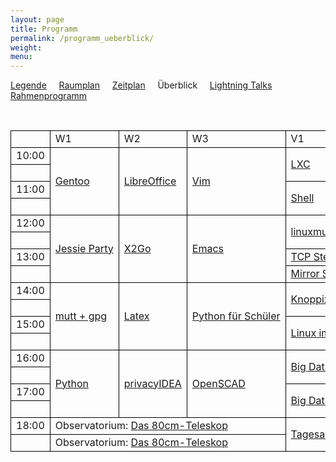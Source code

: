```yaml
---
layout: page
title: Programm
permalink: /programm_ueberblick/
weight: 
menu: 
---
```

<style type="text/css">
table {
border-collapse:collapse;
}
table td{
border:1px solid #000000;
padding-left:  8px;
padding-right: 8px;
}
</style>

<a href="../programm_legende">Legende</a>&nbsp;&nbsp;&nbsp;&nbsp;
<a href="../programm_raumplan/">Raumplan</a>&nbsp;&nbsp;&nbsp;&nbsp;
<a href="../programm_zeitplan/">Zeitplan</a>&nbsp;&nbsp;&nbsp;&nbsp;
Überblick&nbsp;&nbsp;&nbsp;&nbsp;
<a href="../programm_lightning_talks">Lightning Talks</a>&nbsp;&nbsp;&nbsp;&nbsp;
<a href="../programm_rahmen">Rahmenprogramm</a>

<br />

<table>

<tr><td></td><td>W1</td><td>W2</td><td>W3</td><td>V1</td><td>V2</td><td>V3</td><td>V4</td><td>LPIC</td><td></td></tr>
<tr><td>10:00</td>
<td rowspan="4"><a class="work" href="../programm/schmidt_stockmayer-gentoo">Gentoo</a></td>
<td rowspan="4"><a class="work" href="../programm/krug-libreoffice">LibreOffice</a></td>
<td rowspan="4"><a class="work" href="../programm/zimmer-vim">Vim</a></td>
<td rowspan="2"><a class="talk" href="../programm/brauner-lxc">LXC</a></td>
<td rowspan="2"><a class="talk" href="../programm/schiele-nixos">NixOS</a></td>
<td>            <a class="talk" href="../programm/uebele-bitcoin">Bitcoin</a></td>
<td rowspan="2"><a class="talk" href="../programm/schroeder-tex">TeX</a></td>
<td rowspan="4"><a              href="../lpic">LPIC</a></td>
<td>10:00</td></tr>

<tr><td></td>
<td>            <a class="talk" href="../programm/weissensel-fish">fish</a></td>
<td></td></tr>

<tr><td>11:00</td>
<td rowspan="2"><a class="talk" href="../programm/koenig-bash">Shell</a></td>
<td rowspan="2"><a class="talk" href="../programm/guckes-muttgpg1">mutt&nbsp;+&nbsp;gpg</a></td>
<td>            <a class="talk" href="../programm/genannt-sshkey_distribution">sshkeydistribution</a></td>
<td rowspan="2"><a class="talk" href="../programm/engelmann-lyx">LyX</a></td>
<td>11:00</td></tr>

<tr><td>&nbsp;</td>
<td rowspan="7"><a class="light" href="../programm_lightning_talks">Lightning Talks</a></td>
<td></td></tr>

<tr><td>12:00</td>
<td rowspan="4"><a class="work" href="../programm/mundt_nachbauer-jessie_party">Jessie&nbsp;Party</a></td>
<td rowspan="4"><a class="work" href="../programm/graesing-x2go">X2Go</a></td>
<td rowspan="4"><a class="work" href="../programm/waelde-emacs">Emacs</a></td>
<td rowspan="2"><a class="talk" href="../programm/schiebel-linuxmuster">linuxmuster.net</a></td>
<td rowspan="2"><a class="talk" href="../programm/kockler-puppet1">Puppet&nbsp;I</a></td>
<td>            <a class="talk" href="../programm/imme-latex_verein">LaTeX&nbsp;im&nbsp;Verein</a></td>
<td rowspan="2"><a class="talk" href="../programm/grimm-cpp_funktional">C++ funktional</a></td>
<td>12:00</td></tr>

<tr><td></td>
<td>            <a class="talk" href="../programm/hofmann-lug_berlin">lug.berlin</a></td>
<td></td></tr>

<tr><td>13:00</td>
<td>            <a class="talk" href="../programm/seidel-tcp_stealth">TCP&nbsp;Stealth</a></td>
<td rowspan="2"><a class="talk" href="../programm/gietz-openldap">OpenLDAP</a></td>
<td rowspan="2"><a class="talk" href="../programm/pfeifle-pandoc">Dokumenten-KungFoo</a></td>
<td rowspan="2"></td>
<td>13:00</td></tr>

<tr><td></td>
<td>            <a class="talk" href="../programm/reber-mirrorserver">Mirror&nbsp;Server</a></td>
<td></td></tr>

<tr><td>14:00</td>
<td rowspan="4"><a class="work" href="../programm/guckes-muttgpg2">mutt&nbsp;+&nbsp;gpg</a></td>
<td rowspan="4"><a class="work" href="../programm/nagel-latex">Latex</a></td>
<td rowspan="4"><a class="work" href="../programm/blechschmidt-python_schueler">Python&nbsp;f&uuml;r&nbsp;Sch&uuml;ler</a></td>
<td rowspan="2"><a class="talk" href="../programm/knopper-knoppix_raspi">Knoppix&nbsp;auf&nbsp;RasPi</a></td>
<td rowspan="2"><a class="talk" href="../programm/kockler-puppet2">Puppet&nbsp;II</a></td>
<td rowspan="2"><a class="talk" href="../programm/dinges-blender">Blender</a></td>
<td rowspan="4"><a              href="../lpic">LPIC</a></td>
<td>14:00</td></tr>

<tr><td>&nbsp;</td>
<td></td></tr>

<tr><td>15:00</td>
<td rowspan="2"><a class="talk" href="../programm/gantikow-verkehrte_welt">Linux&nbsp;im&nbsp;HPC</a></td>
<td rowspan="2"><a class="talk" href="../programm/kemmer-network_steganography">Network Steganography</a></td>
<td>            <a class="talk" href="../programm/kuestner_strohmaier-wueste_welle">Wüste&nbsp;Welle</a></td>
<td rowspan="2"><a class="talk" href="../programm/mundt-apt_install">apt&nbsp;install</a></td>
<td>15:00</td></tr>

<tr><td>&nbsp;</td>
<td>            <a class="talk" href="../programm/klaeren-computermuseum">Computermuseum</a></td>
<td></td></tr>

<tr><td>16:00</td>
<td rowspan="4"><a class="work" href="../programm/hrenka-python">Python</a></td>
<td rowspan="4"><a class="work" href="../programm/koelbel-privacyidea">privacyIDEA</a></td>
<td rowspan="4"><a class="work" href="../programm/knopper-openscad">OpenSCAD</a></td>
<td rowspan="2"><a class="talk" href="../programm/flebbe-bigdata1">Big&nbsp;Data&nbsp;I</a></td>
<td>            <a class="talk" href="../programm/behrla-lpic">LPIC</a></td>
<td rowspan="2"><a class="talk" href="../programm/schiele-aktuelles">Aktuelles</a></td>
<td rowspan="2"><a class="talk" href="../programm/pfeifle-pdfkungfoo">PDF-KungFoo</a></td>
<td rowspan="2"></td>
<td>16:00</td></tr>

<tr><td>&nbsp;</td>
<td>            <a class="talk" href="../programm/hofmann-surfen">Sicher&nbsp;Surfen</a></td>
<td></td></tr>

<tr><td>17:00</td>
<td rowspan="2"><a class="talk" href="../programm/goetz-bigdata2">Big&nbsp;Data&nbsp;II</a></td>
<td rowspan="2"><a class="talk" href="../programm/blechschmidt-wireshark">Wireshark</a></td>
<td rowspan="2"><a class="talk" href="../programm/wege-rtfl">RTFL</a></td>
<td rowspan="2"><a class="talk" href="../programm/gantikow-elektroschrott">Elektroschrott</a></td>
<td rowspan="2"></td>
<td>17:00</td></tr>

<tr><td>&nbsp;</td>
<td></td></tr>

<tr><td>18:00</td>
<td colspan="3">Observatorium: <a class="talk" href="../programm/gottschall-teleskop">Das&nbsp;80cm-Teleskop</a></td>
<td rowspan="2"><a class="talk" href="../programm/koenig-tagesabschluss">Tagesabschluss</a></td>
<td colspan="4" rowspan="2"> </td>
<td>18:00</td></tr>

<tr><td>&nbsp;</td>
<td colspan="3">Observatorium: <a class="talk" href="../programm/gottschall-teleskop">Das&nbsp;80cm-Teleskop</a></td>
<td></td></tr>


<!-- for some reason the next tag (to close the table) won't show up in the end... wtf? -->
</table>
